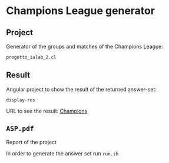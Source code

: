 # Champions League generator

## Project
Generator of the groups and matches of the Champions League:

`progetto_ialab_2.cl`

## Result
Angular project to show the result of the returned answer-set:

`display-res`

URL to see the result:
[Champions](https://champions-1819.web.app)

## `ASP.pdf`
Report of the project

In order to generate the answer set run `run.sh`
